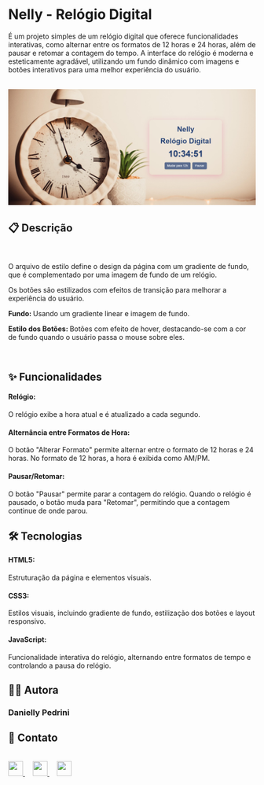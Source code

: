 

<h1> Nelly - Relógio Digital </h1>
É um projeto simples de um relógio digital que oferece funcionalidades interativas, como alternar entre os formatos de 12 horas e 24 horas, além de pausar e
retomar a contagem do tempo. 
A interface do relógio é moderna e esteticamente agradável, utilizando um fundo dinâmico com imagens e botões interativos para uma melhor experiência do usuário.

<br>
<br>


![Imagem do projeto](https://github.com/danielly-pedrini/Nelly-Relogio-Digital/blob/main/assets/imagem%20README.PNG?raw=true)

<h2> 📋 Descrição </h2>

<br>

O arquivo de estilo define o design da página com um gradiente de fundo, que é complementado por uma imagem de fundo de um relógio.

Os botões são estilizados com efeitos de transição para melhorar a experiência do usuário.

<b> Fundo: </b> Usando um gradiente linear e imagem de fundo.

<b> Estilo dos Botões: </b> Botões com efeito de hover, destacando-se com a cor de fundo quando o usuário passa o mouse sobre eles.

<br> 

<h2> ✨ Funcionalidades </h2>

<h4> Relógio: </h4> O relógio exibe a hora atual e é atualizado a cada segundo.
<h4> Alternância entre Formatos de Hora: </h4> O botão "Alterar Formato" permite alternar entre o formato de 12 horas e 24 horas. No formato de 12 horas, a hora é exibida como AM/PM.
<h4> Pausar/Retomar: </h4> O botão "Pausar" permite parar a contagem do relógio. Quando o relógio é pausado, o botão muda para "Retomar", permitindo que a contagem continue de onde parou.

<h2> 🛠️ Tecnologias </h2>

<h4> HTML5: </h4> Estruturação da página e elementos visuais.
<h4> CSS3: </h4> Estilos visuais, incluindo gradiente de fundo, estilização dos botões e layout responsivo.
<h4> JavaScript: </h4> Funcionalidade interativa do relógio, alternando entre formatos de tempo e controlando a pausa do relógio.

<h2> 👩‍💻 Autora  </h2>

<h3> Danielly Pedrini </h3>

<h2> 📱 Contato </h2>
<br>

<div align="start">
  <a href="https://github.com/danielly-pedrini" target="_blank">
    <img src="https://cdn.jsdelivr.net/npm/simple-icons@v3/icons/github.svg" width="30" height="30"/>
  </a>
  &nbsp;&nbsp;&nbsp;
  <a href="https://www.linkedin.com/in/daniellypedrini/" target="_blank">
    <img src="https://cdn.jsdelivr.net/npm/simple-icons@v3/icons/linkedin.svg" width="30" height="30"/>
  </a>
  &nbsp;&nbsp;&nbsp;
  <a href="https://wa.me/5515991345227" target="_blank">
    <img src="https://cdn.jsdelivr.net/npm/simple-icons@v3/icons/whatsapp.svg" width="30" height="30"/>
  </a>
</div>

